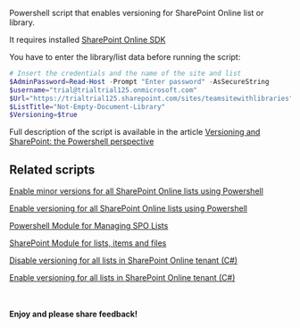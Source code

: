 Powershell script that enables versioning for SharePoint Online list or library.

 

 

It requires installed  [SharePoint Online SDK ](http://www.microsoft.com/en-us/download/details.aspx?id=42038)

You have to enter the library/list data before running the script:

 

```PowerShell
# Insert the credentials and the name of the site and list 
$AdminPassword=Read-Host -Prompt "Enter password" -AsSecureString 
$username="trial@trialtrial125.onmicrosoft.com" 
$Url="https://trialtrial125.sharepoint.com/sites/teamsitewithlibraries" 
$ListTitle="Not-Empty-Document-Library" 
$Versioning=$true 
``` 
 

 

Full description of the script is available in the article  [Versioning and SharePoint: the Powershell perspective](https://social.technet.microsoft.com/wiki/contents/articles/30115.versioning-and-sharepoint-the-powershell-perspective-part-1.aspx)

 

 

## Related scripts
 

[Enable minor versions for all SharePoint Online lists using Powershell](https://gallery.technet.microsoft.com/scriptcenter/Enable-minor-versions-for-431d4a7e)

[Enable versioning for all SharePoint Online lists using Powershell](https://gallery.technet.microsoft.com/scriptcenter/Enable-versioning-for-all-ae5cfb5d)

[Powershell Module for Managing SPO Lists](https://gallery.technet.microsoft.com/scriptcenter/Powershell-Module-for-b88bc2d9)

[SharePoint Module for lists, items and files](https://gallery.technet.microsoft.com/scriptcenter/SharePoint-Module-for-5ecbbcf0)

[Disable versioning for all lists in SharePoint Online tenant (C#)](https://gallery.technet.microsoft.com/scriptcenter/Disable-versioning-for-all-c8d11c71)

[Enable versioning for all lists in SharePoint Online tenant (C#)](https://gallery.technet.microsoft.com/scriptcenter/Enable-versioning-for-all-e17ebcd0)



 <br/><br/>
<b>Enjoy and please share feedback!</b>
